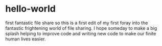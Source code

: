 # hello-world
first fantastic file share
so this is a first edit of my first foray into the fantastic frightening world of file sharing. I hope someday to make a big splash helping to improve code and writing new code to make our finite human lives easier.
